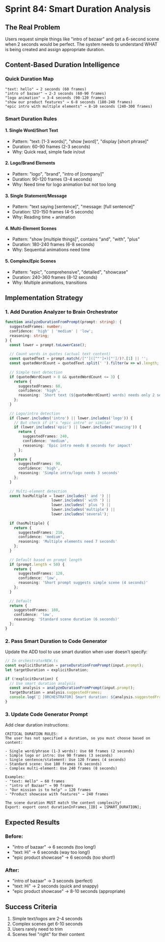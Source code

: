 # Sprint 84: Smart Duration Analysis

## The Real Problem
Users request simple things like "intro of bazaar" and get a 6-second scene when 2 seconds would be perfect. The system needs to understand WHAT is being created and assign appropriate duration.

## Content-Based Duration Intelligence

### Quick Duration Map
```
"text: hello" → 2 seconds (60 frames)
"intro of bazaar" → 2-3 seconds (60-90 frames)
"logo animation" → 3-4 seconds (90-120 frames)
"show our product features" → 6-8 seconds (180-240 frames)
"epic intro with multiple elements" → 8-10 seconds (240-300 frames)
```

### Smart Duration Rules

#### 1. Single Word/Short Text
- Pattern: "text: [1-3 words]", "show [word]", "display [short phrase]"
- Duration: 60-90 frames (2-3 seconds)
- Why: Quick read, simple fade in/out

#### 2. Logo/Brand Elements
- Pattern: "logo", "brand", "intro of [company]"
- Duration: 90-120 frames (3-4 seconds)
- Why: Need time for logo animation but not too long

#### 3. Single Statement/Message
- Pattern: "text saying [sentence]", "message: [full sentence]"
- Duration: 120-150 frames (4-5 seconds)
- Why: Reading time + animation

#### 4. Multi-Element Scenes
- Pattern: "show [multiple things]", contains "and", "with", "plus"
- Duration: 180-240 frames (6-8 seconds)
- Why: Sequential animations need time

#### 5. Complex/Epic Scenes
- Pattern: "epic", "comprehensive", "detailed", "showcase"
- Duration: 240-360 frames (8-12 seconds)
- Why: Multiple animations, transitions

## Implementation Strategy

### 1. Add Duration Analyzer to Brain Orchestrator

```typescript
function analyzeDurationFromPrompt(prompt: string): {
  suggestedFrames: number;
  confidence: 'high' | 'medium' | 'low';
  reasoning: string;
} {
  const lower = prompt.toLowerCase();
  
  // Count words in quotes (actual text content)
  const quotedText = prompt.match(/["']([^"']+)["']/)?.[1] || '';
  const quotedWordCount = quotedText.split(' ').filter(w => w).length;
  
  // Simple text detection
  if (quotedWordCount > 0 && quotedWordCount <= 3) {
    return {
      suggestedFrames: 60,
      confidence: 'high',
      reasoning: `Short text (${quotedWordCount} words) needs only 2 seconds`
    };
  }
  
  // Logo/intro detection
  if (lower.includes('intro') || lower.includes('logo')) {
    // But check if it's "epic intro" or similar
    if (lower.includes('epic') || lower.includes('amazing')) {
      return {
        suggestedFrames: 240,
        confidence: 'medium',
        reasoning: 'Epic intro needs 8 seconds for impact'
      };
    }
    return {
      suggestedFrames: 90,
      confidence: 'high',
      reasoning: 'Simple intro/logo needs 3 seconds'
    };
  }
  
  // Multi-element detection
  const hasMultiple = lower.includes(' and ') || 
                     lower.includes(' with ') || 
                     lower.includes(' plus ') ||
                     lower.includes('multiple') ||
                     lower.includes('several');
  
  if (hasMultiple) {
    return {
      suggestedFrames: 210,
      confidence: 'medium',
      reasoning: 'Multiple elements need 7 seconds'
    };
  }
  
  // Default based on prompt length
  if (prompt.length < 50) {
    return {
      suggestedFrames: 120,
      confidence: 'low',
      reasoning: 'Short prompt suggests simple scene (4 seconds)'
    };
  }
  
  // Default
  return {
    suggestedFrames: 180,
    confidence: 'low',
    reasoning: 'Standard scene duration (6 seconds)'
  };
}
```

### 2. Pass Smart Duration to Code Generator

Update the ADD tool to use smart duration when user doesn't specify:

```typescript
// In orchestratorNEW.ts
const explicitDuration = parseDurationFromPrompt(input.prompt);
let targetDuration = explicitDuration;

if (!explicitDuration) {
  // Use smart duration analysis
  const analysis = analyzeDurationFromPrompt(input.prompt);
  targetDuration = analysis.suggestedFrames;
  console.log(`🧠 [ORCHESTRATOR] Smart duration: ${analysis.suggestedFrames} frames - ${analysis.reasoning}`);
}
```

### 3. Update Code Generator Prompt

Add clear duration instructions:

```
CRITICAL DURATION RULES:
The user has not specified a duration, so you must choose based on content:

- Single word/phrase (1-3 words): Use 60 frames (2 seconds)
- Simple logo or intro: Use 90 frames (3 seconds)  
- Single sentence/statement: Use 120 frames (4 seconds)
- Standard scene: Use 180 frames (6 seconds)
- Complex multi-element: Use 240 frames (8 seconds)

Examples:
- "text: Hello" → 60 frames
- "intro of Bazaar" → 90 frames
- "Our mission is to help" → 120 frames
- "Product showcase with features" → 240 frames

The scene duration MUST match the content complexity!
Export: export const durationInFrames_[ID] = [SMART_DURATION];
```

## Expected Results

### Before:
- "intro of bazaar" → 6 seconds (too long!)
- "text: Hi" → 6 seconds (way too long!)
- "epic product showcase" → 6 seconds (too short!)

### After:
- "intro of bazaar" → 3 seconds (perfect)
- "text: Hi" → 2 seconds (quick and snappy)
- "epic product showcase" → 8-10 seconds (appropriate)

## Success Criteria
1. Simple text/logos are 2-4 seconds
2. Complex scenes get 6-10 seconds
3. Users rarely need to trim
4. Scenes feel "right" for their content